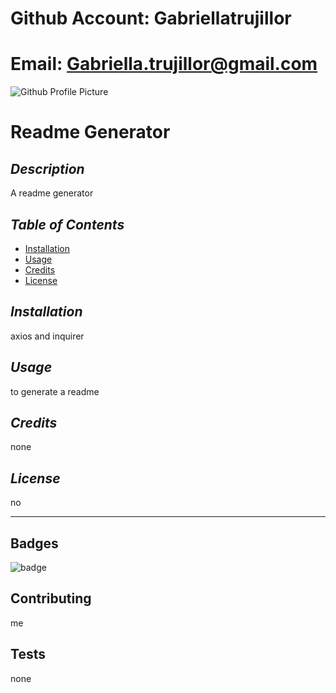 
# Github Account: Gabriellatrujillor

# Email: Gabriella.trujillor@gmail.com


![Github Profile Picture](https://avatars2.githubusercontent.com/u/61990806?v=4)

# **Readme Generator**

## *Description*

A readme generator

## *Table of Contents*

* [Installation](#installation)
* [Usage](#usage)
* [Credits](#credits)
* [License](#license)


## *Installation*

 axios and inquirer


## *Usage*

 to generate a readme

## *Credits*

 none

## *License*

 no


---
## Badges

![badge](https://img.shields.io/github/languages/top/nielsenjared/badmath)

## Contributing

 me

## Tests

 none

